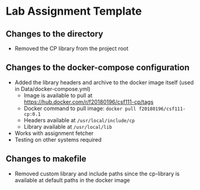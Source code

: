 # Lab Assignment Template
## Changes to the directory
- Removed the CP library from the project root

## Changes to the docker-compose configuration
- Added the library headers and archive to the docker image itself (used in Data/docker-compose.yml)
  - Image is available to pull at https://hub.docker.com/r/f20180196/csf111-cp/tags
  - Docker command to pull image: `docker pull f20180196/csf111-cp:0.1`
  - Headers available at `/usr/local/include/cp`
  - Library available at `/usr/local/lib`
- Works with assignment fetcher
- Testing on other systems required

## Changes to makefile
- Removed custom library and include paths since the cp-library is available at default paths in the docker image